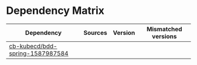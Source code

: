 # Dependency Matrix

Dependency | Sources | Version | Mismatched versions
---------- | ------- | ------- | -------------------
[cb-kubecd/bdd-spring-1587987584](https://github.com/cb-kubecd/bdd-spring-1587987584.git) |  | []() | 
